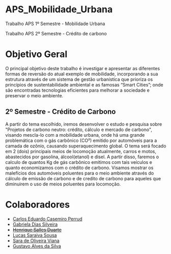 # APS_Mobilidade_Urbana
Trabalho APS 1º Semestre - Mobilidade Urbana

Trabalho APS 2º Semestre - Crédito de carbono 

# Objetivo Geral

O principal objetivo deste trabalho é investigar e apresentar as diferentes formas de reversão do atual exemplo de mobilidade, incorporando a sua estrutura através de um sistema de gestão urbanística que prioriza os princípios de sustentabilidade ambiental e as famosas “Smart Cities”; onde são encontradas tecnologias eficientes para melhorar a sociedade e preservar o meio ambiente. 

## 2º Semestre - Crédito de Carbono
 A partir do tema escolhido, iremos desenvolver o estudo e pesquisa sobre  "Projetos de carbono neutro: crédito, cálculo e mercado de carbono", visando mescla-lo com a mobilidade urbana, onde há uma grande problemática com o gás carbônico (CO²) emitido por automóveis para a camada de ozônio, causando superaquecimento global.
O tema será focado em 2 (dois) principais meios de locomoção atualmente, carros e motos, abastecidos por gasolina, álcool(etanol) e disel. A partir disso, faremos o calculo de quantos Kg de gás carbônico emitimos com tais veículos e quanto economizamos com o crédito de carbono.
Visamos mostrar os malefícios dos automóveis poluentes para o meio ambiente através do cálculo de emissão de carbono e de credito de carbono para aqueles que diminuirem o uso de meios poluentes para locomoção.

# Colaboradores
* [Carlos Eduardo Casemiro Perrud](https://github.com/CaduPerrud) 
* [Gabriela Dias Silveira](https://github.com/GDSgabriela30) 
* [~~Henrique Salles Duarte~~](https://github.com/rikeone)
* [Lucas Saraiva Sousa](https://github.com/Lucas-Saraiva)
* [Sara de Oliveira Viana](https://github.com/Saraoliveiraviana)
* [Gustavo Alves da Silva](https://github.com/Gustav0alves)
